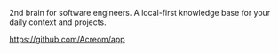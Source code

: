 
2nd brain for software engineers. A local-first knowledge base for your daily context and projects.

https://github.com/Acreom/app
